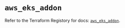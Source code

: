 # `aws_eks_addon`

Refer to the Terraform Registory for docs: [`aws_eks_addon`](https://registry.terraform.io/providers/hashicorp/aws/4.66.0/docs/resources/eks_addon).

